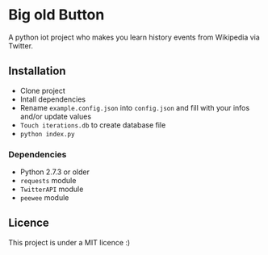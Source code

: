 # Big old Button

A python iot project who makes you learn history events from Wikipedia via Twitter.

## Installation
  - Clone project
  - Intall dependencies
  - Rename `example.config.json` into `config.json` and fill with your infos and/or update values
  - `Touch iterations.db` to create database file
  - `python index.py`

### Dependencies

  - Python 2.7.3 or older
  - `requests` module
  - `TwitterAPI` module
  - `peewee` module

## Licence

This project is under a MIT licence :)